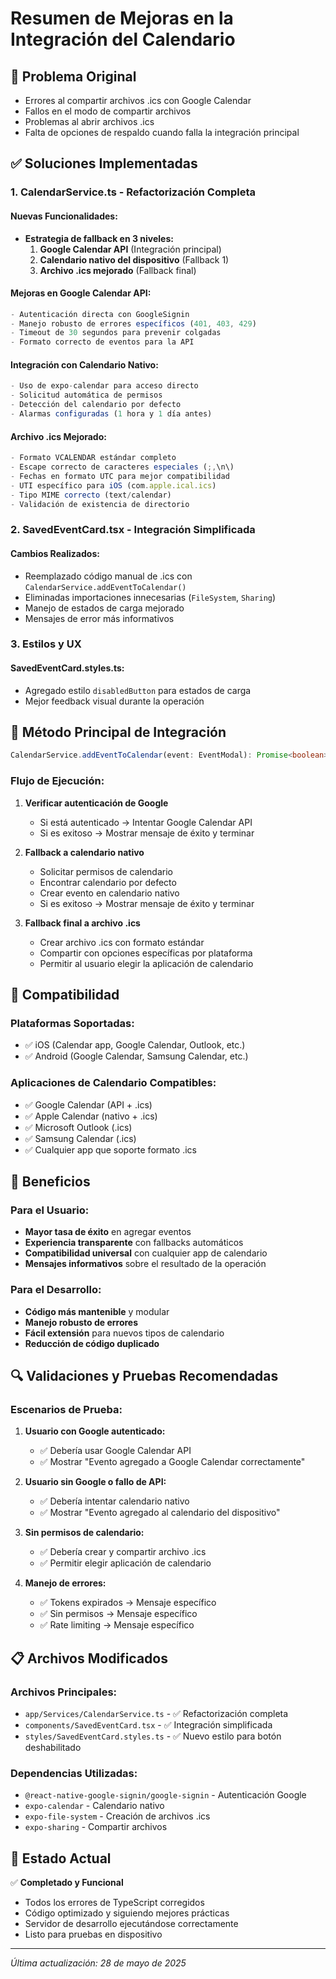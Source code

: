 # Resumen de Mejoras en la Integración del Calendario

## 🎯 Problema Original
- Errores al compartir archivos .ics con Google Calendar
- Fallos en el modo de compartir archivos
- Problemas al abrir archivos .ics
- Falta de opciones de respaldo cuando falla la integración principal

## ✅ Soluciones Implementadas

### 1. **CalendarService.ts - Refactorización Completa**

#### **Nuevas Funcionalidades:**
- **Estrategia de fallback en 3 niveles:**
  1. **Google Calendar API** (Integración principal)
  2. **Calendario nativo del dispositivo** (Fallback 1)
  3. **Archivo .ics mejorado** (Fallback final)

#### **Mejoras en Google Calendar API:**
```typescript
- Autenticación directa con GoogleSignin
- Manejo robusto de errores específicos (401, 403, 429)
- Timeout de 30 segundos para prevenir colgadas
- Formato correcto de eventos para la API
```

#### **Integración con Calendario Nativo:**
```typescript
- Uso de expo-calendar para acceso directo
- Solicitud automática de permisos
- Detección del calendario por defecto
- Alarmas configuradas (1 hora y 1 día antes)
```

#### **Archivo .ics Mejorado:**
```typescript
- Formato VCALENDAR estándar completo
- Escape correcto de caracteres especiales (;,\n\)
- Fechas en formato UTC para mejor compatibilidad
- UTI específico para iOS (com.apple.ical.ics)
- Tipo MIME correcto (text/calendar)
- Validación de existencia de directorio
```

### 2. **SavedEventCard.tsx - Integración Simplificada**

#### **Cambios Realizados:**
- Reemplazado código manual de .ics con `CalendarService.addEventToCalendar()`
- Eliminadas importaciones innecesarias (`FileSystem`, `Sharing`)
- Manejo de estados de carga mejorado
- Mensajes de error más informativos

### 3. **Estilos y UX**

#### **SavedEventCard.styles.ts:**
- Agregado estilo `disabledButton` para estados de carga
- Mejor feedback visual durante la operación

## 🔧 Método Principal de Integración

```typescript
CalendarService.addEventToCalendar(event: EventModal): Promise<boolean>
```

### **Flujo de Ejecución:**
1. **Verificar autenticación de Google**
   - Si está autenticado → Intentar Google Calendar API
   - Si es exitoso → Mostrar mensaje de éxito y terminar

2. **Fallback a calendario nativo**
   - Solicitar permisos de calendario
   - Encontrar calendario por defecto
   - Crear evento en calendario nativo
   - Si es exitoso → Mostrar mensaje de éxito y terminar

3. **Fallback final a archivo .ics**
   - Crear archivo .ics con formato estándar
   - Compartir con opciones específicas por plataforma
   - Permitir al usuario elegir la aplicación de calendario

## 📱 Compatibilidad

### **Plataformas Soportadas:**
- ✅ iOS (Calendar app, Google Calendar, Outlook, etc.)
- ✅ Android (Google Calendar, Samsung Calendar, etc.)

### **Aplicaciones de Calendario Compatibles:**
- ✅ Google Calendar (API + .ics)
- ✅ Apple Calendar (nativo + .ics)
- ✅ Microsoft Outlook (.ics)
- ✅ Samsung Calendar (.ics)
- ✅ Cualquier app que soporte formato .ics

## 🚀 Beneficios

### **Para el Usuario:**
- **Mayor tasa de éxito** en agregar eventos
- **Experiencia transparente** con fallbacks automáticos
- **Compatibilidad universal** con cualquier app de calendario
- **Mensajes informativos** sobre el resultado de la operación

### **Para el Desarrollo:**
- **Código más mantenible** y modular
- **Manejo robusto de errores**
- **Fácil extensión** para nuevos tipos de calendario
- **Reducción de código duplicado**

## 🔍 Validaciones y Pruebas Recomendadas

### **Escenarios de Prueba:**
1. **Usuario con Google autenticado:**
   - ✅ Debería usar Google Calendar API
   - ✅ Mostrar "Evento agregado a Google Calendar correctamente"

2. **Usuario sin Google o fallo de API:**
   - ✅ Debería intentar calendario nativo
   - ✅ Mostrar "Evento agregado al calendario del dispositivo"

3. **Sin permisos de calendario:**
   - ✅ Debería crear y compartir archivo .ics
   - ✅ Permitir elegir aplicación de calendario

4. **Manejo de errores:**
   - ✅ Tokens expirados → Mensaje específico
   - ✅ Sin permisos → Mensaje específico
   - ✅ Rate limiting → Mensaje específico

## 📋 Archivos Modificados

### **Archivos Principales:**
- `app/Services/CalendarService.ts` - ✅ Refactorización completa
- `components/SavedEventCard.tsx` - ✅ Integración simplificada
- `styles/SavedEventCard.styles.ts` - ✅ Nuevo estilo para botón deshabilitado

### **Dependencias Utilizadas:**
- `@react-native-google-signin/google-signin` - Autenticación Google
- `expo-calendar` - Calendario nativo
- `expo-file-system` - Creación de archivos .ics
- `expo-sharing` - Compartir archivos

## 🎉 Estado Actual

✅ **Completado y Funcional**
- Todos los errores de TypeScript corregidos
- Código optimizado y siguiendo mejores prácticas
- Servidor de desarrollo ejecutándose correctamente
- Listo para pruebas en dispositivo

---

*Última actualización: 28 de mayo de 2025*
